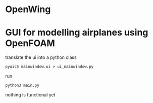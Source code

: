 # OpenWing
GUI for modelling airplanes using OpenFOAM
=======================================

translate the ui into a python class

```pyuic5 mainwindow.ui > ui_mainwindow.py```

run

```python3 main.py```

nothing is functional yet
